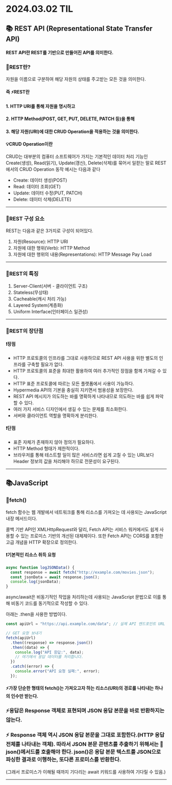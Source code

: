 # 2024.03.02 TIL

## 📚 REST API (Representational State Transfer API)

#### REST API란 REST를 기반으로 만들어진 API를 의미한다.

### 🚨REST란?

자원을 이름으로 구분하여 해당 자원의 상태를 주고받는 모든 것을 의미한다.

#### 즉 ⚡️REST란

#### 1. HTTP URI를 통해 자원을 명시하고

#### 2. HTTP Method(POST, GET, PUT, DELETE, PATCH 등)을 통해

#### 3. 해당 자원(URI)에 대한 CRUD Operation을 적용하는 것을 의미한다.

#### 💡CRUD Operation이란

CRUD는 대부분의 컴퓨터 소프트웨어가 가지는 기본적인 데이터 처리 기능인 Create(생성), Read(읽기), Update(갱신), Delete(삭제)를 묶어서 일컫는 말로 REST에서의 CRUD Operation 동작 예시는 다음과 같다

- Create: 데이터 생성(POST)
- Read: 데이터 조회(GET)
- Update: 데이터 수정(PUT, PATCH)
- Delete: 데이터 삭제(DELETE)

---

### 🚨REST 구성 요소

REST는 다음과 같은 3가지로 구성이 되어있다.

1. 자원(Resource): HTTP URI
2. 자원에 대한 행위(Verb): HTTP Method
3. 자원에 대한 행위의 내용(Representations): HTTP Message Pay Load

---

### 🚨REST의 특징

1. Server-Client(서버 - 클라이언트 구조)
2. Stateless(무상태)
3. Cacheable(캐시 처리 가능)
4. Layered System(계층화)
5. Uniform Interface(인터페이스 일관성)

---

### 🚨REST의 장단점

#### ❗️장점

- HTTP 프로토콜의 인프라를 그대로 사용하므로 REST API 사용을 위한 별도의 인프라를 구축할 필요가 없다.
- HTTP 프로토콜의 표준을 최대한 활용하여 여러 추가적인 장점을 함께 가져갈 수 있다.
- HTTP 표준 프로토콜에 따르는 모든 플랫폼에서 사용이 가능하다.
- Hypermedia API의 기본을 충실히 지키면서 범용성을 보장한다.
- REST API 메시지가 의도하는 바를 명확하게 나타내므로 의도하는 바를 쉽게 파악할 수 있다.
- 여러 가지 서비스 디자인에서 생길 수 있는 문제를 최소화한다.
- 서버와 클라이언트 역할을 명확하게 분리한다.

#### ❗️단점

- 표준 자체가 존재하지 않아 정의가 필요하다.
- HTTP Method 형태가 제한적이다.
- 브라우저를 통해 테스트할 일이 많은 서비스라면 쉽게 고칠 수 있는 URL보다 Header 정보의 값을 처리해야 하므로 전문성이 요구된다.

---

## 📚JavaScript

### 🚨fetch()

fetch 함수는 웹 개발에서 네트워크를 통해 리소스를 가져오는 데 사용되는 JavaScript 내장 메서드이다.

콜백 기반 API인 XMLHttpRequest와 달리, Fetch API는 서비스 워커에서도 쉽게 사용할 수 있는 프로미스 기반의 개선된 대체제이다. 또한 Fetch API는 CORS를 포함한 고급 개념을 HTTP 확장으로 정의한다.

#### ❗️기본적인 리소스 취득 요청

```js
async function logJSONData() {
  const response = await fetch("http://example.com/movies.json");
  const jsonData = await response.json();
  console.log(jsonData);
}
```

async/await은 비동기적인 작업을 처리하는데 사용되는 JavaScript 문법으로 이를 통해 비동기 코드를 동기적으로 작성할 수 있다.

아래는 .then을 사용한 방법이다.

```js
const apiUrl = "https://api.example.com/data"; // 실제 API 엔드포인트 URL

// GET 요청 보내기
fetch(apiUrl)
  .then((response) => response.json())
  .then((data) => {
    console.log("API 응답:", data);
    // 여기에서 응답 데이터를 처리합니다.
  })
  .catch((error) => {
    console.error("API 요청 실패:", error);
  });
```

#### ⚡️가장 단순한 형태의 fetch()는 가져오고자 하는 리소스(URI)의 경로를 나타내는 하나의 인수만 받는다.

### ⚡️응답은 Response 객체로 표현되며 JSON 응답 본문을 바로 반환하지는 않는다.

### ⚡️ Response 객체 역시 JSON 응답 본문을 그대로 포함한다.(HTTP 응답 전체를 나타내는 객체). 따라서 JSON 본문 콘텐츠를 추출하기 위해서는 🚀json()메서드를 호출해야 한다. json()은 응답 본문 텍스트를 JSON으로 파싱한 결과로 이행하는, 또다른 프로미스를 반환한다.

(그래서 프로미스가 이해될 때까지 기다리는 await 키워드를 사용하여 기다릴 수 있음.)

---
